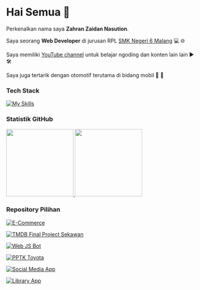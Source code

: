 # Hai Semua 👋
Perkenalkan nama saya **Zahran Zaidan Nasution**.<br>

Saya seorang **Web Developer** di jurusan RPL [SMK Negeri 6 Malang](https://smkn6malang.sch.id/) 💻 🌐<br>

Saya memiliki [YouTube channel](https://www.youtube.com/@Aran8276) untuk belajar ngoding dan konten lain lain ▶️🛠️<br>

Saya juga tertarik dengan otomotif terutama di bidang mobil 🚗 🔭<br>

### Tech Stack
[![My Skills](https://skillicons.dev/icons?i=js,ts,react,nextjs,tailwind,mysql,laravel,mongodb,windows,linux,docker,cs)](https://skillicons.dev)<br>

### Statistik GitHub

<p align="left">
<a href="https://github.com/aran8276">
  <img height="180em" src="https://github-readme-stats.vercel.app/api?username=aran8276&show_icons=true&theme=github_dark_dimmed&include_all_commits=true&count_private=true" />
  <img height="180em" src="https://github-readme-stats.vercel.app/api/top-langs/?username=aran8276&layout=compact&langs_count=8&theme=github_dark_dimmed" />
</a>
</p>

### Repository Pilihan
[![E-Commerce](https://github-readme-stats.vercel.app/api/pin/?username=aran8276&repo=e-commerce&theme=github_dark_dimmed)](https://github.com/aran8276/e-commerce)

[![TMDB Final Project Sekawan](https://github-readme-stats.vercel.app/api/pin/?username=aran8276&repo=tmdb-final-project-sekawan&theme=github_dark_dimmed)](https://github.com/aran8276/tmdb-final-project-sekawan)

[![Web JS Bot](https://github-readme-stats.vercel.app/api/pin/?username=aran8276&repo=web-js-bot&theme=github_dark_dimmed)](https://github.com/aran8276/web-js-bot)

[![PPTK Toyota](https://github-readme-stats.vercel.app/api/pin/?username=aran8276&repo=pptk-toyota&theme=github_dark_dimmed)](https://github.com/aran8276/pptk-toyota)

[![Social Media App](https://github-readme-stats.vercel.app/api/pin/?username=aran8276&repo=social-media-app&theme=github_dark_dimmed)](https://github.com/aran8276/social-media-app)

[![Library App](https://github-readme-stats.vercel.app/api/pin/?username=aran8276&repo=library-app&theme=github_dark_dimmed)](https://github.com/aran8276/library-app)


<!--
**Aran8276/Aran8276** is a ✨ _special_ ✨ repository because its `README.md` (this file) appears on your GitHub profile.

Here are some ideas to get you started:

- 🔭 I’m currently working on ...
- 🌱 I’m currently learning ...
- 👯 I’m looking to collaborate on ...
- 🤔 I’m looking for help with ...
- 💬 Ask me about ...
- 📫 How to reach me: ...
- 😄 Pronouns: ...
- ⚡ Fun fact: ...
-->
